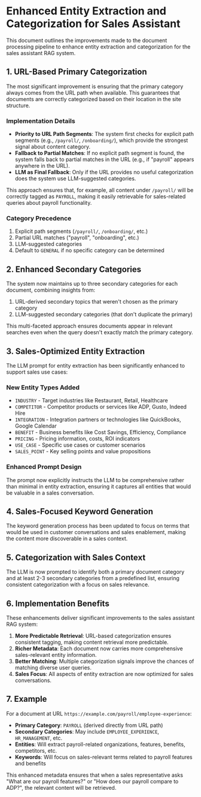 # Enhanced Entity Extraction and Categorization for Sales Assistant

This document outlines the improvements made to the document processing pipeline to enhance entity extraction and categorization for the sales assistant RAG system.

## 1. URL-Based Primary Categorization

The most significant improvement is ensuring that the primary category always comes from the URL path when available. This guarantees that documents are correctly categorized based on their location in the site structure.

### Implementation Details

- **Priority to URL Path Segments**: The system first checks for explicit path segments (e.g., `/payroll/`, `/onboarding/`), which provide the strongest signal about content category.
- **Fallback to Partial Matches**: If no explicit path segment is found, the system falls back to partial matches in the URL (e.g., if "payroll" appears anywhere in the URL).
- **LLM as Final Fallback**: Only if the URL provides no useful categorization does the system use LLM-suggested categories.

This approach ensures that, for example, all content under `/payroll/` will be correctly tagged as `PAYROLL`, making it easily retrievable for sales-related queries about payroll functionality.

### Category Precedence

1. Explicit path segments (`/payroll/`, `/onboarding/`, etc.)
2. Partial URL matches ("payroll", "onboarding", etc.)
3. LLM-suggested categories
4. Default to `GENERAL` if no specific category can be determined

## 2. Enhanced Secondary Categories

The system now maintains up to three secondary categories for each document, combining insights from:

1. URL-derived secondary topics that weren't chosen as the primary category
2. LLM-suggested secondary categories (that don't duplicate the primary)

This multi-faceted approach ensures documents appear in relevant searches even when the query doesn't exactly match the primary category.

## 3. Sales-Optimized Entity Extraction

The LLM prompt for entity extraction has been significantly enhanced to support sales use cases:

### New Entity Types Added

- `INDUSTRY` - Target industries like Restaurant, Retail, Healthcare
- `COMPETITOR` - Competitor products or services like ADP, Gusto, Indeed Hire
- `INTEGRATION` - Integration partners or technologies like QuickBooks, Google Calendar
- `BENEFIT` - Business benefits like Cost Savings, Efficiency, Compliance
- `PRICING` - Pricing information, costs, ROI indicators
- `USE_CASE` - Specific use cases or customer scenarios
- `SALES_POINT` - Key selling points and value propositions

### Enhanced Prompt Design

The prompt now explicitly instructs the LLM to be comprehensive rather than minimal in entity extraction, ensuring it captures all entities that would be valuable in a sales conversation.

## 4. Sales-Focused Keyword Generation

The keyword generation process has been updated to focus on terms that would be used in customer conversations and sales enablement, making the content more discoverable in a sales context.

## 5. Categorization with Sales Context

The LLM is now prompted to identify both a primary document category and at least 2-3 secondary categories from a predefined list, ensuring consistent categorization with a focus on sales relevance.

## 6. Implementation Benefits

These enhancements deliver significant improvements to the sales assistant RAG system:

1. **More Predictable Retrieval**: URL-based categorization ensures consistent tagging, making content retrieval more predictable.
2. **Richer Metadata**: Each document now carries more comprehensive sales-relevant entity information.
3. **Better Matching**: Multiple categorization signals improve the chances of matching diverse user queries.
4. **Sales Focus**: All aspects of entity extraction are now optimized for sales conversations.

## 7. Example

For a document at URL `https://example.com/payroll/employee-experience`:

- **Primary Category**: `PAYROLL` (derived directly from URL path)
- **Secondary Categories**: May include `EMPLOYEE_EXPERIENCE`, `HR_MANAGEMENT`, etc.
- **Entities**: Will extract payroll-related organizations, features, benefits, competitors, etc.
- **Keywords**: Will focus on sales-relevant terms related to payroll features and benefits

This enhanced metadata ensures that when a sales representative asks "What are our payroll features?" or "How does our payroll compare to ADP?", the relevant content will be retrieved. 